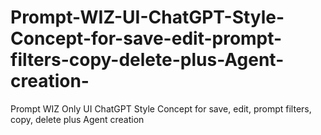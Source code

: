 # Prompt-WIZ-UI-ChatGPT-Style-Concept-for-save-edit-prompt-filters-copy-delete-plus-Agent-creation-
Prompt WIZ Only UI ChatGPT Style Concept for save, edit, prompt filters, copy, delete plus Agent creation 
